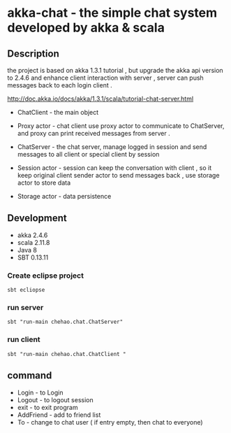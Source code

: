 # akka-chat - the simple chat system developed by akka & scala

## Description

the project is based on akka 1.3.1 tutorial , but upgrade the akka api version to 2.4.6
and enhance client interaction with server , server can push messages back to each login client .  

http://doc.akka.io/docs/akka/1.3.1/scala/tutorial-chat-server.html

- ChatClient  - the main object 

- Proxy actor - chat client use proxy actor to communicate to ChatServer, and proxy can print received messages from server .
    
- ChatServer -  the chat server, manage logged in session and send messages to all client or special client by session

- Session actor - session can keep the conversation with client , so it keep original client sender actor to send messages back ,
  use  storage actor to store data

- Storage actor - data persistence

## Development
* akka 2.4.6
* scala 2.11.8
* Java 8
* SBT 0.13.11

### Create eclipse project
``` 
sbt ecliopse
```

### run server
``` 
sbt "run-main chehao.chat.ChatServer" 
```

### run client
```
sbt "run-main chehao.chat.ChatClient "
```
## command
* Login - to Login
* Logout - to logout session 
* exit - to exit program
* AddFriend - add to friend list
* To - change to chat user ( if entry empty, then chat to everyone)
